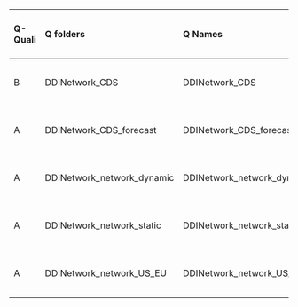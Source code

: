 |Q-Quali |Q folders                  |Q Names                    |Descriptions stats           |Keywords stats             |Found SW |Meta Info data fields    |
|:-------|:--------------------------|:--------------------------|:----------------------------|:--------------------------|:--------|:------------------------|
|B       |DDINetwork_CDS             |DDINetwork_CDS             |9 word(s), 38 Character(s)   |5: 5 (standard), 0 (new)   |matlab   |q, p, a, d, k, df, s, sa |
|A       |DDINetwork_CDS_forecast    |DDINetwork_CDS_forecast    |37 word(s), 197 Character(s) |13: 13 (standard), 0 (new) |matlab   |q, p, a, d, k, df, s, sa |
|A       |DDINetwork_network_dynamic |DDINetwork_network_dynamic |31 word(s), 180 Character(s) |13: 13 (standard), 0 (new) |matlab   |q, p, a, d, k, df, s, sa |
|A       |DDINetwork_network_static  |DDINetwork_network_static  |28 word(s), 153 Character(s) |11: 11 (standard), 0 (new) |matlab   |q, p, a, d, k, df, s, sa |
|A       |DDINetwork_network_US_EU   |DDINetwork_network_US_EU   |17 word(s), 99 Character(s)  |14: 14 (standard), 0 (new) |matlab   |q, p, a, d, k, df, s, sa |
